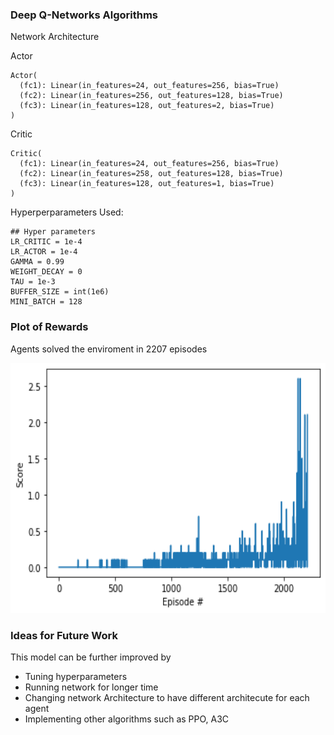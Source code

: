 
### Deep Q-Networks Algorithms

Network Architecture

Actor
```
Actor(
  (fc1): Linear(in_features=24, out_features=256, bias=True)
  (fc2): Linear(in_features=256, out_features=128, bias=True)
  (fc3): Linear(in_features=128, out_features=2, bias=True)
)
```

Critic

```
Critic(
  (fc1): Linear(in_features=24, out_features=256, bias=True)
  (fc2): Linear(in_features=258, out_features=128, bias=True)
  (fc3): Linear(in_features=128, out_features=1, bias=True)
)
```

Hyperperparameters Used:

```
## Hyper parameters
LR_CRITIC = 1e-4 
LR_ACTOR = 1e-4 
GAMMA = 0.99 
WEIGHT_DECAY = 0 
TAU = 1e-3 
BUFFER_SIZE = int(1e6) 
MINI_BATCH = 128 
```

### Plot of Rewards

Agents solved the enviroment in 2207 episodes 

<img src="https://github.com/kiran74-ds/RL_with_unity_ML_agents/blob/master/Tennis_MADDPG/images/tennis_performance.png" width=600, height=400>


### Ideas for Future Work

This model can be further improved by 
+ Tuning hyperparameters 
+ Running network for longer time 
+ Changing network Architecture to have different architecute for each agent 
+ Implementing other algorithms such as PPO, A3C 


